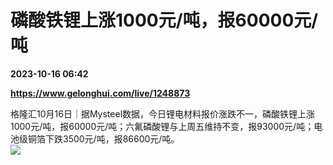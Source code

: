 # 磷酸铁锂上涨1000元/吨，报60000元/吨

**2023-10-16 06:42**

**https://www.gelonghui.com/live/1248873**

格隆汇10月16日｜据Mysteel数据，今日锂电材料报价涨跌不一，磷酸铁锂上涨1000元/吨，报60000元/吨；六氟磷酸锂与上周五维持不变，报93000元/吨；电池级铜箔下跌3500元/吨，报86600元/吨。  
![](https://img3.gelonghui.com/dccde-6a51e30b-2c1a-467e-b686-504e6d3c218e.png)